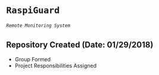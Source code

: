 # `RaspiGuard`
###### `Remote Monitoring System`

## Repository Created (Date: 01/29/2018)
- Group Formed
- Project Responsibilities Assigned
